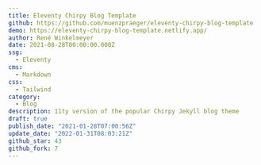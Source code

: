 ```yaml
---
title: Eleventy Chirpy Blog Template
github: https://github.com/muenzpraeger/eleventy-chirpy-blog-template
demo: https://eleventy-chirpy-blog-template.netlify.app/
author: René Winkelmeyer
date: 2021-08-28T00:00:00.000Z
ssg:
  - Eleventy
cms:
  - Markdown
css:
  - Tailwind
category:
  - Blog
description: 11ty version of the popular Chirpy Jekyll blog theme
draft: true
publish_date: "2021-01-28T07:00:56Z"
update_date: "2022-01-31T08:03:21Z"
github_star: 43
github_fork: 7
---
```

